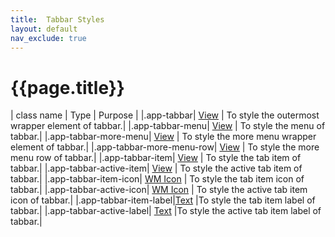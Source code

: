 ```yaml
---
title:  Tabbar Styles
layout: default
nav_exclude: true
---
```

# {{page.title}}

| class name  | Type | Purpose |
|.app-tabbar| [View](../view.style.html) | To style the outermost wrapper element of tabbar.|
|.app-tabbar-menu| [View](../view.style.html) | To style the menu of tabbar.|
|.app-tabbar-more-menu| [View](../view.style.html) | To style the more menu wrapper element of tabbar.|
|.app-tabbar-more-menu-row| [View](../view.style.html) | To style the more menu row of tabbar.|
|.app-tabbar-item| [View](../view.style.html) | To style the tab item of tabbar.|
|.app-tabbar-active-item| [View](../view.style.html) | To style the active tab item of tabbar.|
|.app-tabbar-item-icon| [WM Icon](../basic/icon.style.html) | To style the tab item icon of tabbar.|
|.app-tabbar-active-icon| [WM Icon](../basic/icon.style.html) | To style the active tab item icon of tabbar.|
|.app-tabbar-item-label|[Text](../text.style.html) |To style the tab item label of tabbar.|
|.app-tabbar-active-label| [Text](../text.style.html) |To style the active tab item label of tabbar.|
